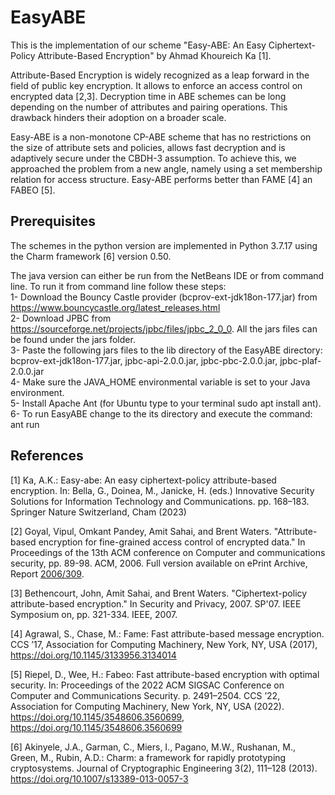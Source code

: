 # EasyABE
This is the implementation of our scheme "Easy-ABE: An Easy Ciphertext-Policy Attribute-Based Encryption" by Ahmad Khoureich Ka [1].

Attribute-Based Encryption is widely recognized as a leap forward in the field of public key encryption. It allows to enforce an access control on encrypted data [2,3]. Decryption time in ABE schemes can be long depending on the number of attributes and pairing operations. This drawback hinders their adoption on a broader scale.

Easy-ABE is a non-monotone CP-ABE scheme that has no restrictions on the size of attribute sets and policies, allows fast decryption and is adaptively secure under the CBDH-3 assumption. To achieve this, we approached the problem from a new angle, namely using a set membership relation for access structure. Easy-ABE performs better than FAME [4] an FABEO [5].

## Prerequisites
The schemes in the python version are implemented in Python 3.7.17 using the Charm framework [6] version 0.50.

The java version can either be run from the NetBeans IDE or from command line.
To run it from command line follow these steps:<br/> 
1- Download the Bouncy Castle provider (bcprov-ext-jdk18on-177.jar) from https://www.bouncycastle.org/latest_releases.html<br/>
2- Download JPBC from https://sourceforge.net/projects/jpbc/files/jpbc_2_0_0. All the jars files can be found under the jars folder.<br/>
3- Paste the following jars files to the lib directory of the EasyABE directory: bcprov-ext-jdk18on-177.jar, jpbc-api-2.0.0.jar, jpbc-pbc-2.0.0.jar, jpbc-plaf-2.0.0.jar<br/>
4- Make sure the JAVA_HOME environmental variable is set to your Java environment.<br/>
5- Install Apache Ant (for Ubuntu type to your terminal sudo apt install ant).<br/>
6- To run EasyABE change to the its directory and execute the command: ant run

## References

[1] Ka, A.K.: Easy-abe: An easy ciphertext-policy attribute-based encryption. In: Bella, G., Doinea, M., Janicke, H. (eds.) Innovative Security Solutions for Information Technology and Communications. pp. 168–183. Springer Nature Switzerland, Cham (2023)

[2] Goyal, Vipul, Omkant Pandey, Amit Sahai, and Brent Waters. "Attribute-based encryption for fine-grained access control of encrypted data." In Proceedings of the 13th ACM conference on Computer and communications security, pp. 89-98. ACM, 2006. Full version available on ePrint Archive, Report [2006/309](https://eprint.iacr.org/2006/309).

[3] Bethencourt, John, Amit Sahai, and Brent Waters. "Ciphertext-policy attribute-based encryption." In Security and Privacy, 2007. SP'07. IEEE Symposium on, pp. 321-334. IEEE, 2007.

[4] Agrawal, S., Chase, M.: Fame: Fast attribute-based message encryption. CCS ’17, Association for Computing Machinery, New York, NY, USA (2017), https://doi.org/10.1145/3133956.3134014

[5] Riepel, D., Wee, H.: Fabeo: Fast attribute-based encryption with optimal security. In: Proceedings of the 2022 ACM SIGSAC Conference on Computer and Communications Security. p. 2491–2504. CCS ’22, Association for Computing Machinery, New York, NY, USA (2022). https://doi.org/10.1145/3548606.3560699, https://doi.org/10.1145/3548606.3560699

[6] Akinyele, J.A., Garman, C., Miers, I., Pagano, M.W., Rushanan, M., Green, M., Rubin, A.D.: Charm: a framework for rapidly prototyping cryptosystems. Journal of Cryptographic Engineering 3(2), 111–128 (2013). https://doi.org/10.1007/s13389-013-0057-3
